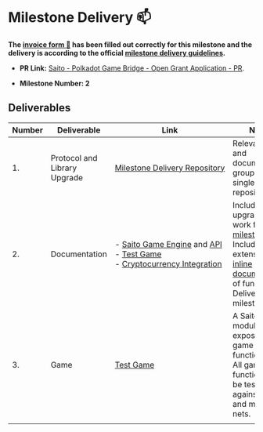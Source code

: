 # Milestone Delivery :mailbox:

**The [invoice form :pencil:](https://forms.gle/8Wx7nxtq8fKrsuEz8) has been filled out correctly for this milestone and the delivery is according to the official [milestone delivery guidelines](https://github.com/w3f/General-Grants-Program/blob/master/grants/milestone-deliverables-guidelines.md).**  

* **PR Link:** [Saito - Polkadot Game Bridge - Open Grant Application - PR](https://github.com/w3f/Open-Grants-Program/pull/73). 

* **Milestone Number: 2**
   
## Deliverables

| Number | Deliverable | Link | Notes
| ------------- | ------------- | ------------- |  ------------- |
| 1. | Protocol and Library Upgrade | [Milestone&nbsp;Delivery&nbsp;Repository](https://github.com/SaitoTech/Saito-Game-Engine) | Relevant code and documentation grouped into a single repository. |
| 2. | Documentation<br /> | -  [Saito Game Engine](https://github.com/SaitoTech/Saito-Game-Engine/blob/master/saito-game-engine.md) and [API](https://github.com/SaitoTech/Saito-Game-Engine/blob/master/api.md)<br /> - [Test Game](https://github.com/SaitoTech/Saito-Game-Engine/tree/master/gametestsuite)<br /> - [Cryptocurrency Integration](https://github.com/SaitoTech/saito-crypto-api-modules)| Includes upgrades and work from [milestone one](https://github.com/w3f/Grant-Milestone-Delivery/pull/188) <br />Includes extensive [inline documentation](https://github.com/SaitoTech/Saito-Game-Engine/blob/master/gametestsuite/gametestsuite.js) of functions.<br />Delivered with milestone one.|
| 3. | Game | [Test Game](https://github.com/SaitoTech/Saito-Game-Engine/tree/master/gametestsuite)<br /> | A Saito Game module that exposes all game functionality.<br />All game functions can be tested agains live test and main-nets. |
|||||





